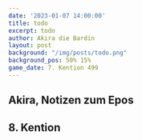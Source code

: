 ```yaml
---
date: '2023-01-07 14:00:00'
title: todo
excerpt: todo
author: Akira die Bardin
layout: post
background: "/img/posts/todo.png"
background_pos: 50% 15%
game_date: 7. Kention 499
---
```


<div class="rhyme">
  <blockquote>
  </blockquote>
</div>

## Akira, Notizen zum Epos

## 8. Kention

